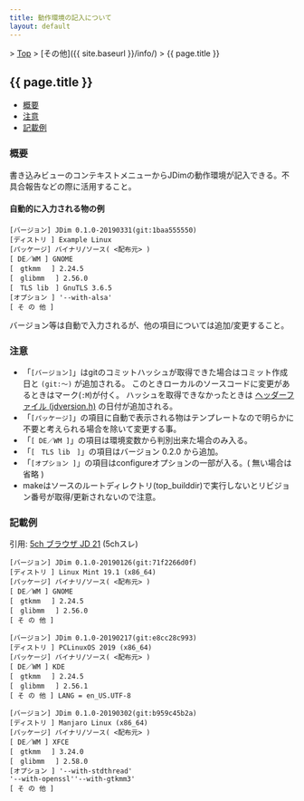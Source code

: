 ```yaml
---
title: 動作環境の記入について
layout: default
---
```


&gt; [Top](../) &gt; [その他]({{ site.baseurl }}/info/) &gt; {{ page.title }}

## {{ page.title }}

- [概要](#abstract)
- [注意](#note)
- [記載例](#example)


<a name="abstract"></a>
### 概要

書き込みビューのコンテキストメニューからJDimの動作環境が記入できる。不具合報告などの際に活用すること。

#### 自動的に入力される物の例
```
[バージョン] JDim 0.1.0-20190331(git:1baa555550)
[ディストリ ] Example Linux
[パッケージ] バイナリ/ソース( <配布元> )
[ DE／WM ] GNOME
[　gtkmm 　] 2.24.5
[　glibmm 　] 2.56.0
[　TLS lib　] GnuTLS 3.6.5
[オプション ] '--with-alsa'
[ そ の 他 ]
```

バージョン等は自動で入力されるが、他の項目については追加/変更すること。


<a name="note"></a>
### 注意

- 「`[バージョン]`」はgitのコミットハッシュが取得できた場合はコミット作成日と `(git:〜)` が追加される。
  このときローカルのソースコードに変更があるときはマーク(`:M`)が付く。
  ハッシュを取得できなかったときは [ヘッダーファイル (jdversion.h)][jdversion] の日付が追加される。
- 「`[パッケージ]`」の項目に自動で表示される物はテンプレートなので明らかに不要と考えられる場合を除いて変更する事。
- 「`[ DE／WM ]`」の項目は環境変数から判別出来た場合のみ入る。
- 「`[　TLS lib　]`」の項目はバージョン 0.2.0 から追加。
- 「`[オプション ]`」の項目はconfigureオプションの一部が入る。( 無い場合は省略 )
- makeはソースのルートディレクトリ(top\_builddir)で実行しないとリビジョン番号が取得/更新されないので注意。


<a name="example"></a>
### 記載例
引用: [5ch ブラウザ JD 21][thread] (5chスレ)

```
[バージョン] JDim 0.1.0-20190126(git:71f2266d0f)
[ディストリ ] Linux Mint 19.1 (x86_64)
[パッケージ] バイナリ/ソース( <配布元> )
[ DE／WM ] GNOME
[　gtkmm 　] 2.24.5
[　glibmm 　] 2.56.0
[ そ の 他 ]
```

```
[バージョン] JDim 0.1.0-20190217(git:e8cc28c993)
[ディストリ ] PCLinuxOS 2019 (x86_64)
[パッケージ] バイナリ/ソース( <配布元> )
[ DE／WM ] KDE
[　gtkmm 　] 2.24.5
[　glibmm 　] 2.56.1
[ そ の 他 ] LANG = en_US.UTF-8
```

```
[バージョン] JDim 0.1.0-20190302(git:b959c45b2a)
[ディストリ ] Manjaro Linux (x86_64)
[パッケージ] バイナリ/ソース( <配布元> )
[ DE／WM ] XFCE
[　gtkmm 　] 3.24.0
[　glibmm 　] 2.58.0
[オプション ] '--with-stdthread'
'--with-openssl''--with-gtkmm3'
[ そ の 他 ]
```


[jdversion]: https://github.com/JDimproved/JDim/tree/master/src/jdversion.h "JDim/jdversion.h at master"
[thread]: https://mao.5ch.net/test/read.cgi/linux/1540656394/
